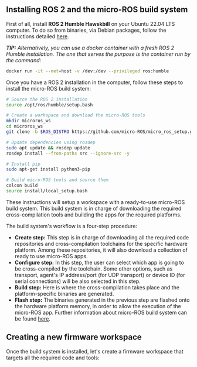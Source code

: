 ## Installing ROS 2 and the micro-ROS build system

First of all, install **ROS 2 Humble Hawskbill** on your Ubuntu 22.04 LTS computer.
To do so from binaries, via Debian packages, follow the instructions detailed
[here](https://docs.ros.org/en/humble/Installation/Ubuntu-Install-Debians.html).

***TIP:** Alternatively, you can use a docker container with a fresh ROS 2 Humble installation. The one that serves
the purpose is the container run by the command:*

```bash
docker run -it --net=host -v /dev:/dev --privileged ros:humble
```

Once you have a ROS 2 installation in the computer, follow these steps to install the micro-ROS build system:

```bash
# Source the ROS 2 installation
source /opt/ros/humble/setup.bash

# Create a workspace and download the micro-ROS tools
mkdir microros_ws
cd microros_ws
git clone -b $ROS_DISTRO https://github.com/micro-ROS/micro_ros_setup.git src/micro_ros_setup

# Update dependencies using rosdep
sudo apt update && rosdep update
rosdep install --from-paths src --ignore-src -y

# Install pip
sudo apt-get install python3-pip

# Build micro-ROS tools and source them
colcon build
source install/local_setup.bash
```

These instructions will setup a workspace with a ready-to-use micro-ROS build system.
This build system is in charge of downloading the required cross-compilation tools and building the apps for the
required platforms.

The build system's workflow is a four-step procedure:

* **Create step:** This step is in charge of downloading all the required code repositories and cross-compilation
  toolchains for the specific hardware platform. Among these repositories, it will also download a collection of ready
  to use micro-ROS apps.
* **Configure step:** In this step, the user can select which app is going to be cross-compiled by the toolchain.
  Some other options, such as transport, agent's IP address/port (for UDP transport) or device ID (for serial connections) will be also selected in this step.
* **Build step:** Here is where the cross-compilation takes place and the platform-specific binaries are generated.
* **Flash step:** The binaries generated in the previous step are flashed onto the hardware platform memory,
  in order to allow the execution of the micro-ROS app.
Further information about micro-ROS build system can be found
[here](https://github.com/micro-ROS/micro_ros_setup/tree/dashing/micro_ros_setup).

## Creating a new firmware workspace

Once the build system is installed, let's create a firmware workspace that targets all the required code and tools:

